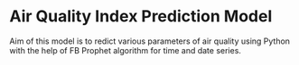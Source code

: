 # Air Quality Index Prediction Model
Aim of this model is to redict various parameters of air quality using Python with the help of FB Prophet algorithm for time and date series.
